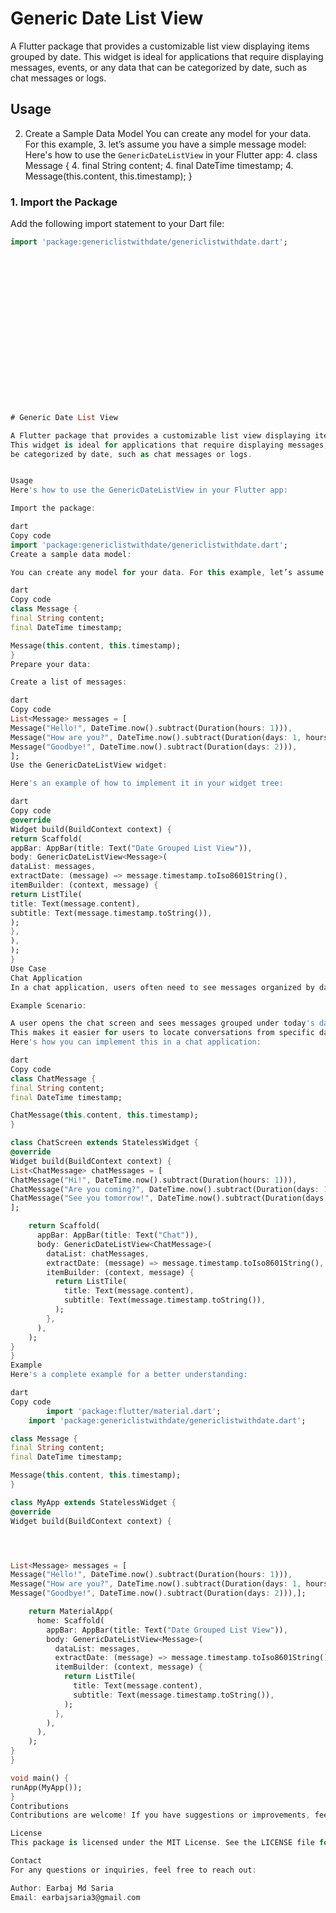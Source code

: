 # Generic Date List View

A Flutter package that provides a customizable list view displaying items grouped by date. This widget is ideal for applications that require displaying messages, events, or any data that can be categorized by date, such as chat messages or logs.

## Usage


2. Create a Sample Data Model You can create any model for your data. For this example, 
   3. let’s assume you have a simple message model:
Here's how to use the `GenericDateListView` in your Flutter app: 
      4. 
                    class Message {
   4. 
                                        final String content;
   4. 
                                final DateTime timestamp;
   4. 
                Message(this.content, this.timestamp);
                }


### 1. Import the Package

Add the following import statement to your Dart file:

```dart
import 'package:genericlistwithdate/genericlistwithdate.dart';



















# Generic Date List View

A Flutter package that provides a customizable list view displaying items grouped by date. 
This widget is ideal for applications that require displaying messages, events, or any data that can 
be categorized by date, such as chat messages or logs.


Usage
Here's how to use the GenericDateListView in your Flutter app:

Import the package:

dart
Copy code
import 'package:genericlistwithdate/genericlistwithdate.dart';
Create a sample data model:

You can create any model for your data. For this example, let’s assume you have a simple message model:

dart
Copy code
class Message {
final String content;
final DateTime timestamp;

Message(this.content, this.timestamp);
}
Prepare your data:

Create a list of messages:

dart
Copy code
List<Message> messages = [
Message("Hello!", DateTime.now().subtract(Duration(hours: 1))),
Message("How are you?", DateTime.now().subtract(Duration(days: 1, hours: 2))),
Message("Goodbye!", DateTime.now().subtract(Duration(days: 2))),
];
Use the GenericDateListView widget:

Here's an example of how to implement it in your widget tree:

dart
Copy code
@override
Widget build(BuildContext context) {
return Scaffold(
appBar: AppBar(title: Text("Date Grouped List View")),
body: GenericDateListView<Message>(
dataList: messages,
extractDate: (message) => message.timestamp.toIso8601String(),
itemBuilder: (context, message) {
return ListTile(
title: Text(message.content),
subtitle: Text(message.timestamp.toString()),
);
},
),
);
}
Use Case
Chat Application
In a chat application, users often need to see messages organized by date. The GenericDateListView widget can be used to display chat messages in a clear, date-grouped format.

Example Scenario:

A user opens the chat screen and sees messages grouped under today's date, yesterday's date, and earlier dates.
This makes it easier for users to locate conversations from specific days without scrolling through an unorganized list.
Here's how you can implement this in a chat application:

dart
Copy code
class ChatMessage {
final String content;
final DateTime timestamp;

ChatMessage(this.content, this.timestamp);
}

class ChatScreen extends StatelessWidget {
@override
Widget build(BuildContext context) {
List<ChatMessage> chatMessages = [
ChatMessage("Hi!", DateTime.now().subtract(Duration(hours: 1))),
ChatMessage("Are you coming?", DateTime.now().subtract(Duration(days: 1, hours: 2))),
ChatMessage("See you tomorrow!", DateTime.now().subtract(Duration(days: 2))),
];

    return Scaffold(
      appBar: AppBar(title: Text("Chat")),
      body: GenericDateListView<ChatMessage>(
        dataList: chatMessages,
        extractDate: (message) => message.timestamp.toIso8601String(),
        itemBuilder: (context, message) {
          return ListTile(
            title: Text(message.content),
            subtitle: Text(message.timestamp.toString()),
          );
        },
      ),
    );
}
}
Example
Here's a complete example for a better understanding:

dart
Copy code
        import 'package:flutter/material.dart';
    import 'package:genericlistwithdate/genericlistwithdate.dart';

class Message {
final String content;
final DateTime timestamp;

Message(this.content, this.timestamp);
}

class MyApp extends StatelessWidget {
@override
Widget build(BuildContext context) {




List<Message> messages = [
Message("Hello!", DateTime.now().subtract(Duration(hours: 1))),
Message("How are you?", DateTime.now().subtract(Duration(days: 1, hours: 2))),
Message("Goodbye!", DateTime.now().subtract(Duration(days: 2))),];

    return MaterialApp(
      home: Scaffold(
        appBar: AppBar(title: Text("Date Grouped List View")),
        body: GenericDateListView<Message>(
          dataList: messages,
          extractDate: (message) => message.timestamp.toIso8601String(),
          itemBuilder: (context, message) {
            return ListTile(
              title: Text(message.content),
              subtitle: Text(message.timestamp.toString()),
            );
          },
        ),
      ),
    );
}
}

void main() {
runApp(MyApp());
}
Contributions
Contributions are welcome! If you have suggestions or improvements, feel free to open an issue or submit a pull request.

License
This package is licensed under the MIT License. See the LICENSE file for details.

Contact
For any questions or inquiries, feel free to reach out:

Author: Earbaj Md Saria
Email: earbajsaria3@gmail.com
